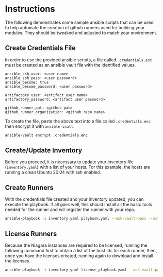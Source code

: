 # Instructions

The following demonstrates some sample ansible scripts that can be used to help automate the creation of github runners used for building your modules. They should be tweaked and adjusted to match your environment.

## Create Credentials File

In order to use the provided ansible scripts, a file called `.credentials.enc` must be created as an ansible vault file with the identified values.

```text
ansible_ssh_user: <user name>
ansible_ssh_pass: <user password>
ansible_become: true
ansible_become_password: <user password>

artifactory_user: <artifact user name>
artifactory_password: <artifact user password>

github_runner_pat: <github pat>
github_runner_organization: <github repo name>
```

To create the file, paste the above text into a file called `.credentials.enc` then encrypt it with `ansible-vault`. 

```bash
ansible-vault encrypt .credentials.enc
```

## Create/Update Inventory

Before you proceed, it is necessary to update your inventory file (`inventory.yaml`) with a list of your hosts. For this example, the hosts are running a clean Ubuntu 20.04 with ssh enabled.

## Create Runners

With the credentials file created and your inventory updated, you can execute the playbook. If all goes well, this should install all the basic tools needed for the runner and will register the runner with your repo.

```bash
ansible-playbook -i inventory.yaml playbook.yaml --ask-vault-pass --extra-vars  @.credentials.enc
```

## License Runners

Because the Niagara instances are required to be licensed, running the following command first to obtain a list of the host ids for each runner, then, once you have the licenses created, running again to download and install the licenses.

```bash
ansible-playbook -i inventory.yaml license_playbook.yaml --ask-vault-pass --extra-vars  @.credentials.enc
```